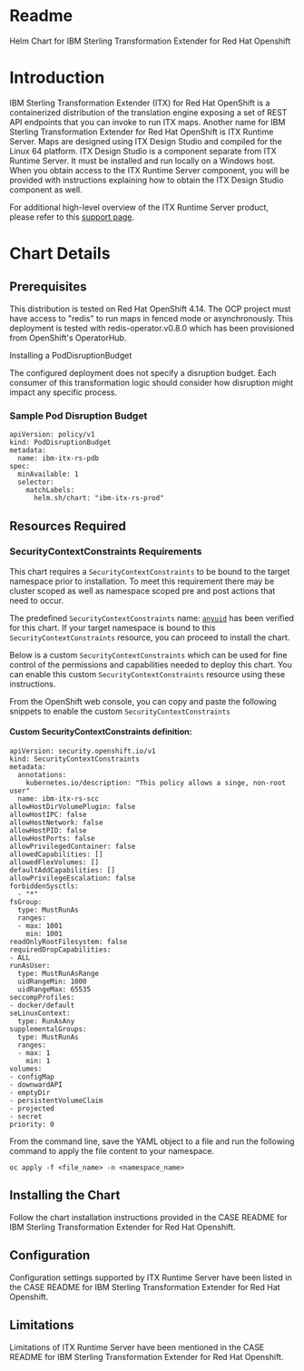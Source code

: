 # Readme

Helm Chart for IBM Sterling Transformation Extender for Red Hat Openshift

# Introduction

IBM Sterling Transformation Extender (ITX) for Red Hat OpenShift is a containerized distribution of the translation engine exposing a set of REST API endpoints that you can invoke to run ITX maps. Another name for IBM Sterling Transformation Extender for Red Hat OpenShift is ITX Runtime Server. Maps are designed using ITX Design Studio and compiled for the Linux 64 platform. ITX Design Studio is a component separate from ITX Runtime Server. It must be installed and run locally on a Windows host. When you obtain access to the ITX Runtime Server component, you will be provided with instructions explaining how to obtain the ITX Design Studio component as well.

For additional high-level overview of the ITX Runtime Server product, please refer to this [support page](https://www.ibm.com/support/pages/node/7068837).

# Chart Details

## Prerequisites

This distribution is tested on Red Hat OpenShift 4.14. The OCP project must have access to "redis" to run maps in fenced mode or asynchronously. This deployment is tested with redis-operator.v0.8.0 which has been provisioned from OpenShift's OperatorHub.

Installing a PodDisruptionBudget

The configured deployment does not specify a disruption budget. Each consumer of this transformation logic should consider how disruption might impact any specific process.

### Sample Pod Disruption Budget

``` { .yaml }
apiVersion: policy/v1
kind: PodDisruptionBudget
metadata:
  name: ibm-itx-rs-pdb
spec:
  minAvailable: 1
  selector:
    matchLabels:
      helm.sh/chart: "ibm-itx-rs-prod"
```

## Resources Required

### SecurityContextConstraints Requirements

This chart requires a `SecurityContextConstraints` to be bound to the target namespace prior to installation. To meet this requirement there may be cluster scoped as well as namespace scoped pre and post actions that need to occur.

The predefined `SecurityContextConstraints` name: [`anyuid`](https://docs.openshift.com/container-platform/4.14/authentication/managing-security-context-constraints.html) has been verified for this chart.  If your target namespace is bound to this `SecurityContextConstraints` resource, you can proceed to install the chart.

Below is a custom `SecurityContextConstraints` which can be used for fine control of the permissions and capabilities needed to deploy this chart. You can enable this custom `SecurityContextConstraints` resource using these instructions.

From the OpenShift web console, you can copy and paste the following snippets to enable the custom `SecurityContextConstraints`

#### Custom SecurityContextConstraints definition:

``` { .yaml }
apiVersion: security.openshift.io/v1
kind: SecurityContextConstraints
metadata:
  annotations:
    kubernetes.io/description: "This policy allows a singe, non-root user" 
  name: ibm-itx-rs-scc
allowHostDirVolumePlugin: false
allowHostIPC: false
allowHostNetwork: false
allowHostPID: false
allowHostPorts: false
allowPrivilegedContainer: false
allowedCapabilities: []
allowedFlexVolumes: []
defaultAddCapabilities: []
allowPrivilegeEscalation: false
forbiddenSysctls:
  - "*"
fsGroup:
  type: MustRunAs
  ranges:
  - max: 1001
    min: 1001
readOnlyRootFilesystem: false
requiredDropCapabilities:
- ALL
runAsUser:
  type: MustRunAsRange
  uidRangeMin: 1000
  uidRangeMax: 65535
seccompProfiles:
- docker/default
seLinuxContext:
  type: RunAsAny
supplementalGroups:
  type: MustRunAs
  ranges:
  - max: 1
    min: 1
volumes:
- configMap
- downwardAPI
- emptyDir
- persistentVolumeClaim
- projected
- secret
priority: 0
```

From the command line, save the YAML object to a file and run the following command to apply the file content to your namespace.

``` { .shell }
oc apply -f <file_name> -n <namespace_name>
```

## Installing the Chart

Follow the chart installation instructions provided in the CASE README for IBM Sterling Transformation Extender for Red Hat Openshift. 

## Configuration

Configuration settings supported by ITX Runtime Server have been listed in the CASE README for IBM Sterling Transformation Extender for Red Hat Openshift. 

## Limitations

Limitations of ITX Runtime Server have been mentioned in the CASE README for IBM Sterling Transformation Extender for Red Hat Openshift.
